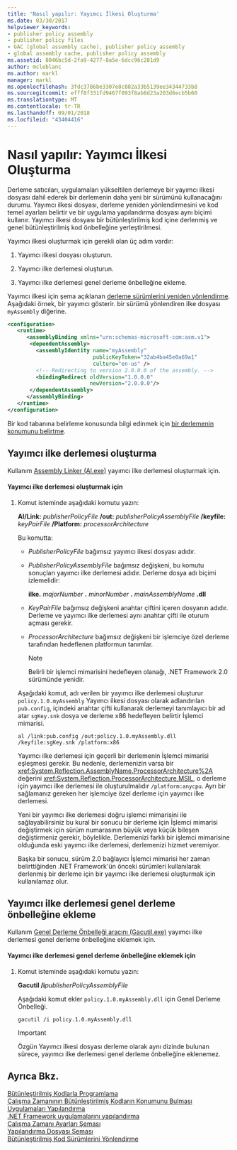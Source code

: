 ```yaml
---
title: 'Nasıl yapılır: Yayımcı İlkesi Oluşturma'
ms.date: 03/30/2017
helpviewer_keywords:
- publisher policy assembly
- publisher policy files
- GAC (global assembly cache), publisher policy assembly
- global assembly cache, publisher policy assembly
ms.assetid: 8046bc5d-2fa9-4277-8a5e-6dcc96c281d9
author: mcleblanc
ms.author: markl
manager: markl
ms.openlocfilehash: 3fdc3786be3307e8c882a33b5139ee34344733b8
ms.sourcegitcommit: efff8f331fd9467f093f8ab8d23a203d6ecb5b60
ms.translationtype: MT
ms.contentlocale: tr-TR
ms.lasthandoff: 09/01/2018
ms.locfileid: "43404416"
---
```

# <a name="how-to-create-a-publisher-policy"></a>Nasıl yapılır: Yayımcı İlkesi Oluşturma
Derleme satıcıları, uygulamaları yükseltilen derlemeye bir yayımcı ilkesi dosyası dahil ederek bir derlemenin daha yeni bir sürümünü kullanacağını durumu. Yayımcı ilkesi dosyası, derleme yeniden yönlendirmesini ve kod temel ayarları belirtir ve bir uygulama yapılandırma dosyası aynı biçimi kullanır. Yayımcı ilkesi dosyası bir bütünleştirilmiş kod içine derlenmiş ve genel bütünleştirilmiş kod önbelleğine yerleştirilmesi.  
  
 Yayımcı ilkesi oluşturmak için gerekli olan üç adım vardır:  
  
1.  Yayımcı ilkesi dosyası oluşturun.  
  
2.  Yayımcı ilke derlemesi oluşturun.  
  
3.  Yayımcı ilke derlemesi genel derleme önbelleğine ekleme.  
  
 Yayımcı ilkesi için şema açıklanan [derleme sürümlerini yeniden yönlendirme](../../../docs/framework/configure-apps/redirect-assembly-versions.md). Aşağıdaki örnek, bir yayımcı gösterir. bir sürümü yönlendiren ilke dosyası `myAssembly` diğerine.  
  
```xml  
<configuration>  
   <runtime>  
      <assemblyBinding xmlns="urn:schemas-microsoft-com:asm.v1">  
       <dependentAssembly>  
         <assemblyIdentity name="myAssembly"  
                           publicKeyToken="32ab4ba45e0a69a1"  
                           culture="en-us" />  
         <!-- Redirecting to version 2.0.0.0 of the assembly. -->  
         <bindingRedirect oldVersion="1.0.0.0"  
                          newVersion="2.0.0.0"/>  
       </dependentAssembly>  
      </assemblyBinding>  
   </runtime>  
</configuration>  
```  
  
 Bir kod tabanına belirleme konusunda bilgi edinmek için [bir derlemenin konumunu belirtme](../../../docs/framework/configure-apps/specify-assembly-location.md).  
  
## <a name="creating-the-publisher-policy-assembly"></a>Yayımcı ilke derlemesi oluşturma  
 Kullanım [Assembly Linker (Al.exe)](../../../docs/framework/tools/al-exe-assembly-linker.md) yayımcı ilke derlemesi oluşturmak için.  
  
#### <a name="to-create-a-publisher-policy-assembly"></a>Yayımcı ilke derlemesi oluşturmak için  
  
1.  Komut isteminde aşağıdaki komutu yazın:  
  
     **Al/Link:** *publisherPolicyFile* **/out:** *publisherPolicyAssemblyFile* **/keyfile:**  *keyPairFile* **/Platform:** *processorArchitecture*  
  
     Bu komutta:  
  
    -   *PublisherPolicyFile* bağımsız yayımcı ilkesi dosyası adıdır.  
  
    -   *PublisherPolicyAssemblyFile* bağımsız değişkeni, bu komutu sonuçları yayımcı ilke derlemesi adıdır. Derleme dosya adı biçimi izlemelidir:  
  
         **ilke.** *majorNumber* **.** *minorNumber* **.** *mainAssemblyName* **.dll**  
  
    -   *KeyPairFile* bağımsız değişkeni anahtar çiftini içeren dosyanın adıdır. Derleme ve yayımcı ilke derlemesi aynı anahtar çifti ile oturum açması gerekir.  
  
    -   *ProcessorArchitecture* bağımsız değişkeni bir işlemciye özel derleme tarafından hedeflenen platformun tanımlar.  
  
        > [!NOTE]
        >  Belirli bir işlemci mimarisini hedefleyen olanağı, .NET Framework 2.0 sürümünde yenidir.  
  
     Aşağıdaki komut, adı verilen bir yayımcı ilke derlemesi oluşturur `policy.1.0.myAssembly` Yayımcı ilkesi dosyası olarak adlandırılan `pub.config`, içindeki anahtar çifti kullanarak derlemeyi tanımlayıcı bir ad atar `sgKey.snk` dosya ve derleme x86 hedefleyen belirtir İşlemci mimarisi.  
  
    ```  
    al /link:pub.config /out:policy.1.0.myAssembly.dll /keyfile:sgKey.snk /platform:x86  
    ```  
  
     Yayımcı ilke derlemesi için geçerli bir derlemenin İşlemci mimarisi eşleşmesi gerekir. Bu nedenle, derlemenizin varsa bir <xref:System.Reflection.AssemblyName.ProcessorArchitecture%2A> değerini <xref:System.Reflection.ProcessorArchitecture.MSIL>, o derleme için yayımcı ilke derlemesi ile oluşturulmalıdır `/platform:anycpu`. Ayrı bir sağlamanız gereken her işlemciye özel derleme için yayımcı ilke derlemesi.  
  
     Yeni bir yayımcı ilke derlemesi doğru işlemci mimarisini ile sağlayabilirsiniz bu kural bir sonucu bir derleme için İşlemci mimarisi değiştirmek için sürüm numarasının büyük veya küçük bileşen değiştirmeniz gerekir, böylelikle. Derlemenizi farklı bir işlemci mimarisine olduğunda eski yayımcı ilke derlemesi, derlemenizi hizmet veremiyor.  
  
     Başka bir sonucu, sürüm 2.0 bağlayıcı İşlemci mimarisi her zaman belirttiğinden .NET Framework'ün önceki sürümleri kullanılarak derlenmiş bir derleme için bir yayımcı ilke derlemesi oluşturmak için kullanılamaz olur.  
  
## <a name="adding-the-publisher-policy-assembly-to-the-global-assembly-cache"></a>Yayımcı ilke derlemesi genel derleme önbelleğine ekleme  
 Kullanım [Genel Derleme Önbelleği aracını (Gacutil.exe)](../../../docs/framework/tools/gacutil-exe-gac-tool.md) yayımcı ilke derlemesi genel derleme önbelleğine eklemek için.  
  
#### <a name="to-add-the-publisher-policy-assembly-to-the-global-assembly-cache"></a>Yayımcı ilke derlemesi genel derleme önbelleğine eklemek için  
  
1.  Komut isteminde aşağıdaki komutu yazın:  
  
     **Gacutil /i***publisherPolicyAssemblyFile*   
  
     Aşağıdaki komut ekler `policy.1.0.myAssembly.dll` için Genel Derleme Önbelleği.  
  
    ```  
    gacutil /i policy.1.0.myAssembly.dll  
    ```  
  
    > [!IMPORTANT]
    >  Özgün Yayımcı ilkesi dosyası derleme olarak aynı dizinde bulunan sürece, yayımcı ilke derlemesi genel derleme önbelleğine eklenemez.  
  
## <a name="see-also"></a>Ayrıca Bkz.  
 [Bütünleştirilmiş Kodlarla Programlama](../../../docs/framework/app-domains/programming-with-assemblies.md)  
 [Çalışma Zamanının Bütünleştirilmiş Kodların Konumunu Bulması](../../../docs/framework/deployment/how-the-runtime-locates-assemblies.md)  
 [Uygulamaları Yapılandırma](../../../docs/framework/configure-apps/index.md)  
 [.NET Framework uygulamalarını yapılandırma](https://msdn.microsoft.com/library/d789b592-fcb5-4e3d-8ac9-e0299adaaa42)  
 [Çalışma Zamanı Ayarları Şeması](../../../docs/framework/configure-apps/file-schema/runtime/index.md)  
 [Yapılandırma Dosyası Şeması](../../../docs/framework/configure-apps/file-schema/index.md)  
 [Bütünleştirilmiş Kod Sürümlerini Yönlendirme](../../../docs/framework/configure-apps/redirect-assembly-versions.md)
